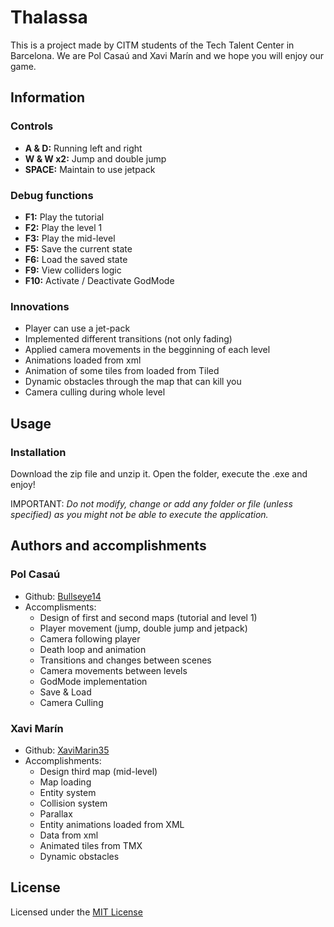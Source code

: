 # Thalassa

This is a project made by CITM students of the Tech Talent Center in Barcelona. We are Pol Casaú and Xavi Marín and we hope you will enjoy our game.

## Information

### Controls

- **A & D:** 	Running left and right
- **W & W x2:** 	Jump and double jump
- **SPACE:** 	Maintain to use jetpack

### Debug functions

- **F1:** Play the tutorial
- **F2:** Play the level 1
- **F3:** Play the mid-level
- **F5:** Save the current state
- **F6:** Load the saved state
- **F9:** View colliders logic
- **F10:** Activate / Deactivate GodMode

### Innovations

- Player can use a jet-pack
- Implemented different transitions (not only fading)
- Applied camera movements in the begginning of each level
- Animations loaded from xml
- Animation of some tiles from loaded from Tiled
- Dynamic obstacles through the map that can kill you
- Camera culling during whole level

## Usage

### Installation

Download the zip file and unzip it. Open the folder, execute the .exe and enjoy!

IMPORTANT: *Do not modify, change or add any folder or file (unless specified) as you might not be able to execute the application.*

## Authors and accomplishments

### Pol Casaú

- Github: [Bullseye14](https://github.com/Bullseye14)
- Accomplisments:
	- Design of first and second maps (tutorial and level 1)
	- Player movement (jump, double jump and jetpack)
	- Camera following player
	- Death loop and animation
	- Transitions and changes between scenes
	- Camera movements between levels
	- GodMode implementation
	- Save & Load
	- Camera Culling

### Xavi Marín

- Github: [XaviMarin35](https://github.com/xavimarin35)
- Accomplishments:
	- Design third map (mid-level)
	- Map loading
	- Entity system
	- Collision system
	- Parallax
	- Entity animations loaded from XML
	- Data from xml
	- Animated tiles from TMX
	- Dynamic obstacles
  
## License

Licensed under the [MIT License](https://github.com/xavimarin35/Thalassa/blob/master/LICENSE)
